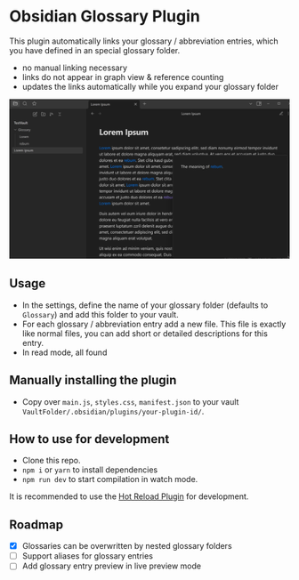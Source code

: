 # Obsidian Glossary Plugin

This plugin automatically links your glossary / abbreviation entries,
which you have defined in an special glossary folder.

- no manual linking necessary 
- links do not appear in graph view & reference counting
- updates the links automatically while you expand your glossary folder

![Basic Screenshot](images/Screenshot_1.jpg)

## Usage

- In the settings, define the name of your glossary folder (defaults to `Glossary`) and add this folder to your vault.
- For each glossary / abbreviation entry add a new file. This file is exactly like normal files, you can add short or detailed descriptions for this entry.
- In read mode, all found 

## Manually installing the plugin

- Copy over `main.js`, `styles.css`, `manifest.json` to your vault `VaultFolder/.obsidian/plugins/your-plugin-id/`.

## How to use for development

- Clone this repo.
- `npm i` or `yarn` to install dependencies
- `npm run dev` to start compilation in watch mode.

It is recommended to use the [Hot Reload Plugin](https://github.com/pjeby/hot-reload) for development.


## Roadmap

- [x] Glossaries can be overwritten by nested glossary folders 
- [ ] Support aliases for glossary entries 
- [ ] Add glossary entry preview in live preview mode
